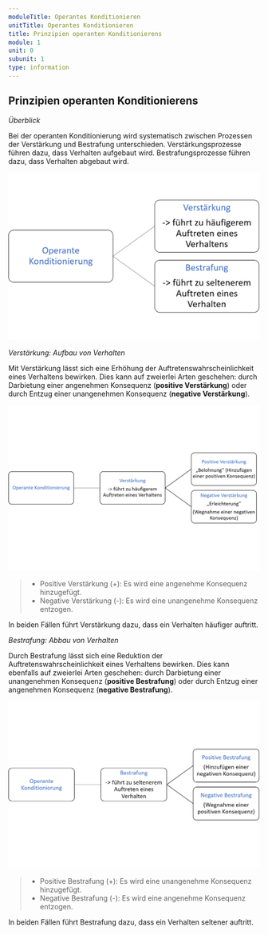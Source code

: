 ```yaml
---
moduleTitle: Operantes Konditionieren
unitTitle: Operantes Konditionieren
title: Prinzipien operanten Konditionierens
module: 1
unit: 0
subunit: 1
type: information
---
```


## Prinzipien operanten Konditionierens

*Überblick*

Bei der operanten Konditionierung wird systematisch zwischen Prozessen der Verstärkung und Bestrafung unterschieden. Verstärkungsprozesse führen dazu, dass Verhalten aufgebaut wird. Bestrafungsprozesse führen dazu, dass Verhalten abgebaut wird.

![](01_Operante_Konditionierung_einfach.png)


*Verstärkung: Aufbau von Verhalten*

Mit Verstärkung lässt sich eine Erhöhung der Auftretenswahrscheinlichkeit eines Verhaltens bewirken. Dies kann auf zweierlei Arten geschehen: durch Darbietung einer angenehmen Konsequenz (**positive Verstärkung**) oder durch Entzug einer unangenehmen Konsequenz (**negative Verstärkung**). 

![](01_Operante_Konditionierung_Verstaerkung.png)
 
> * Positive Verstärkung (+): Es wird eine angenehme Konsequenz hinzugefügt.
> * Negative Verstärkung (-): Es wird eine unangenehme Konsequenz entzogen. 

In beiden Fällen führt Verstärkung dazu, dass ein Verhalten häufiger auftritt. 


*Bestrafung: Abbau von Verhalten*

Durch Bestrafung lässt sich eine Reduktion der Auftretenswahrscheinlichkeit eines Verhaltens bewirken. Dies kann ebenfalls auf zweierlei Arten geschehen: durch Darbietung einer unangenehmen Konsequenz (**positive Bestrafung**) oder durch Entzug einer angenehmen Konsequenz (**negative Bestrafung**). 

![](01_Operante_Konditionierung_Bestrafung.png)

> * Positive Bestrafung (+): Es wird eine unangenehme Konsequenz hinzugefügt.
> * Negative Bestrafung (-): Es wird eine angenehme Konsequenz entzogen.

In beiden Fällen führt Bestrafung dazu, dass ein Verhalten seltener auftritt. 